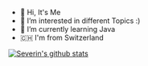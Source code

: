 - 👋 Hi, It's Me
- 👀 I’m interested in different Topics :)
- 🌱 I’m currently learning Java
- 🇨🇭  I'm from Switzerland



[![Severin's github stats](https://github-readme-stats.vercel.app/api?username=Severinboegli)](https://github.com/Severinboegli/github-readme-stats)


